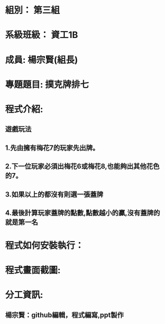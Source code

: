 # 組別： 第三組
# 系級班級： 資工1B
# 成員: 楊宗賢(組長)
# 專題題目: 撲克牌排七
# 程式介紹:
## 遊戲玩法
## 1.先由擁有梅花7的玩家先出牌。
## 2.下一位玩家必須出梅花6或梅花8,也能夠出其他花色的7。
## 3.如果以上的都沒有則選一張蓋牌
## 4.最後計算玩家蓋牌的點數,點數越小的贏,沒有蓋牌的就是第一名

# 程式如何安裝執行：
# 程式畫面截圖:
# 
# 分工資訊:
## 楊宗賢：github編輯，程式編寫,ppt製作


